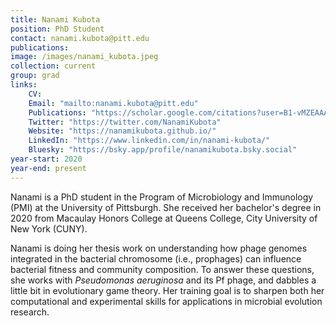 ```yaml
---
title: Nanami Kubota
position: PhD Student
contact: nanami.kubota@pitt.edu
publications: 
image: /images/nanami_kubota.jpeg
collection: current
group: grad
links:
    CV:
    Email: "mailto:nanami.kubota@pitt.edu"
    Publications: "https://scholar.google.com/citations?user=B1-vMZEAAAAJ&hl=en&oi=ao"
    Twitter: "https://twitter.com/NanamiKubota"
    Website: "https://nanamikubota.github.io/"
    LinkedIn: "https://www.linkedin.com/in/nanami-kubota/"
    Bluesky: "https://bsky.app/profile/nanamikubota.bsky.social"
year-start: 2020
year-end: present
---
```

Nanami is a PhD student in the Program of Microbiology and Immunology (PMI) at the University of Pittsburgh. She received her bachelor's degree in 2020 from Macaulay Honors College at Queens College, City University of New York (CUNY). 

Nanami is doing her thesis work on understanding how phage genomes integrated in the bacterial chromosome (i.e., prophages) can influence bacterial fitness and community composition. To answer these questions, she works with <i>Pseudomonas aeruginosa</i> and its Pf phage, and dabbles a little bit in evolutionary game theory. Her training goal is to sharpen both her computational and experimental skills for applications in microbial evolution research. 
